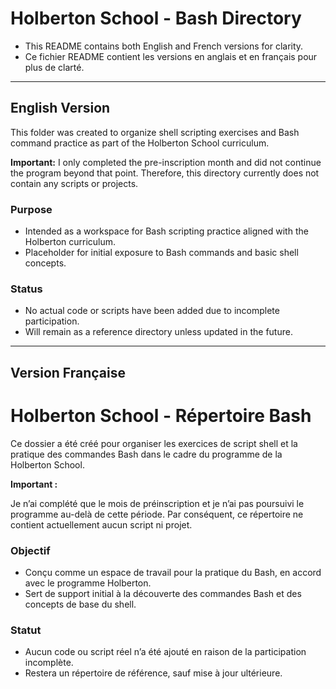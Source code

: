 # Holberton School - Bash Directory 

* This README contains both English and French versions for clarity.
* Ce fichier README contient les versions en anglais et en français pour plus de clarté.

---
## English Version

This folder was created to organize shell scripting exercises and Bash command practice as part of the Holberton School curriculum. 

**Important:** I only completed the pre-inscription month and did not continue the program beyond that point. Therefore, this directory currently does not contain any scripts or projects. 

### Purpose

- Intended as a workspace for Bash scripting practice aligned with the Holberton curriculum.
- Placeholder for initial exposure to Bash commands and basic shell concepts. 

### Status 

- No actual code or scripts have been added due to incomplete participation.
- Will remain as a reference directory unless updated in the future.

---
## Version Française

# Holberton School - Répertoire Bash﻿

Ce dossier a été créé pour organiser les exercices de script shell et la pratique des commandes Bash dans le cadre du programme de la Holberton School.

**Important :** 

Je n’ai complété que le mois de préinscription et je n’ai pas poursuivi le programme au-delà de cette période. Par conséquent, ce répertoire ne contient actuellement aucun script ni projet.

### Objectif﻿

- Conçu comme un espace de travail pour la pratique du Bash, en accord avec le programme Holberton.
- Sert de support initial à la découverte des commandes Bash et des concepts de base du shell.

### Statut﻿

- Aucun code ou script réel n’a été ajouté en raison de la participation incomplète.
- Restera un répertoire de référence, sauf mise à jour ultérieure.
